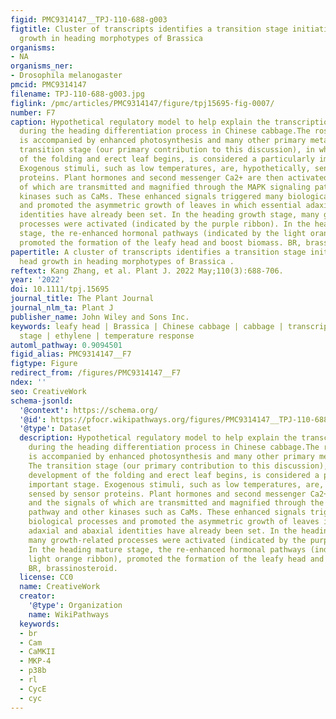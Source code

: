 ```yaml
---
figid: PMC9314147__TPJ-110-688-g003
figtitle: Cluster of transcripts identifies a transition stage initiating leafy head
  growth in heading morphotypes of Brassica
organisms:
- NA
organisms_ner:
- Drosophila melanogaster
pmcid: PMC9314147
filename: TPJ-110-688-g003.jpg
figlink: /pmc/articles/PMC9314147/figure/tpj15695-fig-0007/
number: F7
caption: Hypothetical regulatory model to help explain the transcriptional dynamics
  during the heading differentiation process in Chinese cabbage.The rosette stage
  is accompanied by enhanced photosynthesis and many other primary metabolisms. The
  transition stage (our primary contribution to this discussion), in which the development
  of the folding and erect leaf begins, is considered a particularly important stage.
  Exogenous stimuli, such as low temperatures, are, hypothetically, sensed by sensor
  proteins. Plant hormones and second messenger Ca2+ are then activated, and the signals
  of which are transmitted and magnified through the MAPK signaling pathway and other
  kinases such as CaMs. These enhanced signals triggered many biological processes
  and promoted the asymmetric growth of leaves in which essential adaxial and abaxial
  identities have already been set. In the heading growth stage, many growth‐related
  processes were activated (indicated by the purple ribbon). In the heading mature
  stage, the re‐enhanced hormonal pathways (indicated by the light orange ribbon),
  promoted the formation of the leafy head and boost biomass. BR, brassinosteroid.
papertitle: A cluster of transcripts identifies a transition stage initiating leafy
  head growth in heading morphotypes of Brassica .
reftext: Kang Zhang, et al. Plant J. 2022 May;110(3):688-706.
year: '2022'
doi: 10.1111/tpj.15695
journal_title: The Plant Journal
journal_nlm_ta: Plant J
publisher_name: John Wiley and Sons Inc.
keywords: leafy head | Brassica | Chinese cabbage | cabbage | transcriptome | transition
  stage | ethylene | temperature response
automl_pathway: 0.9094501
figid_alias: PMC9314147__F7
figtype: Figure
redirect_from: /figures/PMC9314147__F7
ndex: ''
seo: CreativeWork
schema-jsonld:
  '@context': https://schema.org/
  '@id': https://pfocr.wikipathways.org/figures/PMC9314147__TPJ-110-688-g003.html
  '@type': Dataset
  description: Hypothetical regulatory model to help explain the transcriptional dynamics
    during the heading differentiation process in Chinese cabbage.The rosette stage
    is accompanied by enhanced photosynthesis and many other primary metabolisms.
    The transition stage (our primary contribution to this discussion), in which the
    development of the folding and erect leaf begins, is considered a particularly
    important stage. Exogenous stimuli, such as low temperatures, are, hypothetically,
    sensed by sensor proteins. Plant hormones and second messenger Ca2+ are then activated,
    and the signals of which are transmitted and magnified through the MAPK signaling
    pathway and other kinases such as CaMs. These enhanced signals triggered many
    biological processes and promoted the asymmetric growth of leaves in which essential
    adaxial and abaxial identities have already been set. In the heading growth stage,
    many growth‐related processes were activated (indicated by the purple ribbon).
    In the heading mature stage, the re‐enhanced hormonal pathways (indicated by the
    light orange ribbon), promoted the formation of the leafy head and boost biomass.
    BR, brassinosteroid.
  license: CC0
  name: CreativeWork
  creator:
    '@type': Organization
    name: WikiPathways
  keywords:
  - br
  - Cam
  - CaMKII
  - MKP-4
  - p38b
  - rl
  - CycE
  - cyc
---
```

